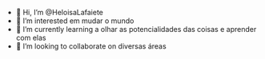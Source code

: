 - 👋 Hi, I’m @HeloisaLafaiete
- 👀 I’m interested  em  mudar o mundo
- 🌱 I’m   currently learning  a olhar as potencialidades das coisas e aprender com elas  
- 💞️ I’m looking to collaborate on  diversas áreas 

